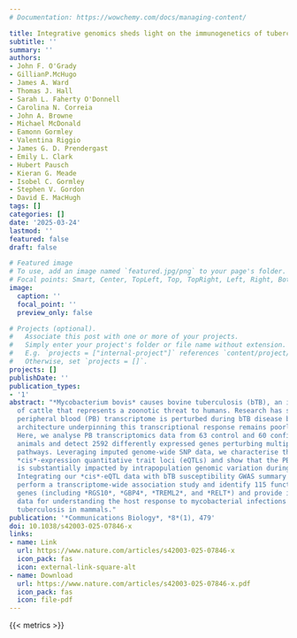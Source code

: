 ```yaml
---
# Documentation: https://wowchemy.com/docs/managing-content/

title: Integrative genomics sheds light on the immunogenetics of tuberculosis in cattle
subtitle: ''
summary: ''
authors:
- John F. O'Grady
- GillianP.McHugo
- James A. Ward
- Thomas J. Hall
- Sarah L. Faherty O'Donnell
- Carolina N. Correia
- John A. Browne
- Michael McDonald
- Eamonn Gormley
- Valentina Riggio
- James G. D. Prendergast
- Emily L. Clark
- Hubert Pausch
- Kieran G. Meade
- Isobel C. Gormley
- Stephen V. Gordon
- David E. MacHugh
tags: []
categories: []
date: '2025-03-24'
lastmod: ''
featured: false
draft: false

# Featured image
# To use, add an image named `featured.jpg/png` to your page's folder.
# Focal points: Smart, Center, TopLeft, Top, TopRight, Left, Right, BottomLeft, Bottom, BottomRight.
image:
  caption: ''
  focal_point: ''
  preview_only: false

# Projects (optional).
#   Associate this post with one or more of your projects.
#   Simply enter your project's folder or file name without extension.
#   E.g. `projects = ["internal-project"]` references `content/project/deep-learning/index.md`.
#   Otherwise, set `projects = []`.
projects: []
publishDate: ''
publication_types:
- '1'
abstract: "*Mycobacterium bovis* causes bovine tuberculosis (bTB), an infectious disease
  of cattle that represents a zoonotic threat to humans. Research has shown that the
  peripheral blood (PB) transcriptome is perturbed during bTB disease but the genomic
  architecture underpinning this transcriptional response remains poorly understood.
  Here, we analyse PB transcriptomics data from 63 control and 60 confirmed *M. bovis*-infected
  animals and detect 2592 differently expressed genes perturbing multiple immune response
  pathways. Leveraging imputed genome-wide SNP data, we characterise thousands of
  *cis*-expression quantitative trait loci (eQTLs) and show that the PB transcriptome
  is substantially impacted by intrapopulation genomic variation during *M. bovis* infection.
  Integrating our *cis*-eQTL data with bTB susceptibility GWAS summary statistics, we
  perform a transcriptome-wide association study and identify 115 functionally relevant
  genes (including *RGS10*, *GBP4*, *TREML2*, and *RELT*) and provide important new omics
  data for understanding the host response to mycobacterial infections that cause
  tuberculosis in mammals."
publication: '*Communications Biology*, *8*(1), 479'
doi: 10.1038/s42003-025-07846-x
links:
- name: Link
  url: https://www.nature.com/articles/s42003-025-07846-x
  icon_pack: fas
  icon: external-link-square-alt
- name: Download
  url: https://www.nature.com/articles/s42003-025-07846-x.pdf
  icon_pack: fas
  icon: file-pdf
---
```


{{< metrics >}}